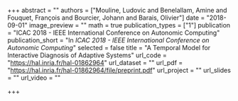 +++
abstract = ""
authors = ["Mouline, Ludovic and Benelallam, Amine and Fouquet, François and Bourcier, Johann and Barais, Olivier"]
date = "2018-09-01"
image_preview = ""
math = true
publication_types = ["1"]
publication = "ICAC 2018 - IEEE International Conference on Autonomic Computing"
publication_short = "In *ICAC 2018 - IEEE International Conference on Autonomic Computing*"
selected = false
title = "A Temporal Model for Interactive Diagnosis of Adaptive Systems"
url_code = "https://hal.inria.fr/hal-01862964"
url_dataset = ""
url_pdf = "https://hal.inria.fr/hal-01862964/file/preprint.pdf"
url_project = ""
url_slides = ""
url_video = ""

+++
